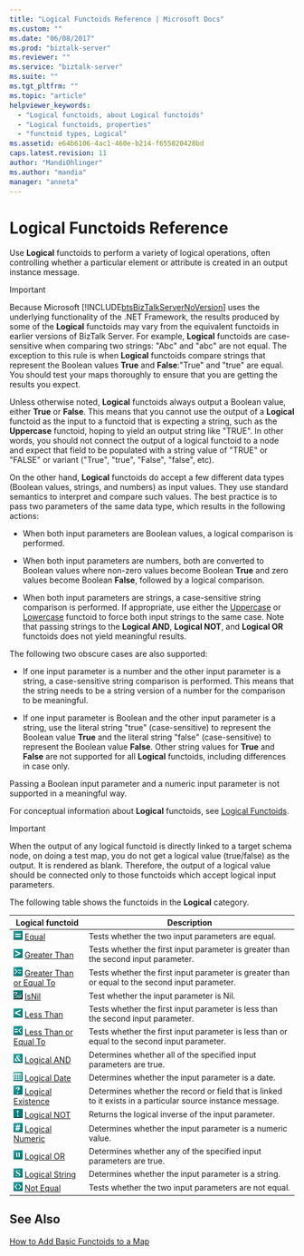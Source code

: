 ```yaml
---
title: "Logical Functoids Reference | Microsoft Docs"
ms.custom: ""
ms.date: "06/08/2017"
ms.prod: "biztalk-server"
ms.reviewer: ""
ms.service: "biztalk-server"
ms.suite: ""
ms.tgt_pltfrm: ""
ms.topic: "article"
helpviewer_keywords: 
  - "Logical functoids, about Logical functoids"
  - "Logical functoids, properties"
  - "functoid types, Logical"
ms.assetid: e64b6106-4ac1-460e-b214-f655820428bd
caps.latest.revision: 11
author: "MandiOhlinger"
ms.author: "mandia"
manager: "anneta"
---
```

# Logical Functoids Reference
Use **Logical** functoids to perform a variety of logical operations, often controlling whether a particular element or attribute is created in an output instance message.  
  
> [!IMPORTANT]
>  Because Microsoft [!INCLUDE[btsBizTalkServerNoVersion](../includes/btsbiztalkservernoversion-md.md)] uses the underlying functionality of the .NET Framework, the results produced by some of the **Logical** functoids may vary from the equivalent functoids in earlier versions of BizTalk Server. For example, **Logical** functoids are case-sensitive when comparing two strings: "Abc" and "abc" are not equal. The exception to this rule is when **Logical** functoids compare strings that represent the Boolean values **True** and **False**:"True" and "true" are equal. You should test your maps thoroughly to ensure that you are getting the results you expect.  
  
 Unless otherwise noted, **Logical** functoids always output a Boolean value, either **True** or **False**. This means that you cannot use the output of a **Logical** functoid as the input to a functoid that is expecting a string, such as the **Uppercase** functoid, hoping to yield an output string like "TRUE". In other words, you should not connect the output of a logical functoid to a node and expect that field to be populated with a string value of "TRUE" or "FALSE" or variant ("True", "true", "False", "false", etc).  
  
 On the other hand, **Logical** functoids do accept a few different data types (Boolean values, strings, and numbers) as input values. They use standard semantics to interpret and compare such values. The best practice is to pass two parameters of the same data type, which results in the following actions:  
  
-   When both input parameters are Boolean values, a logical comparison is performed.  
  
-   When both input parameters are numbers, both are converted to Boolean values where non-zero values become Boolean **True** and zero values become Boolean **False**, followed by a logical comparison.  
  
-   When both input parameters are strings, a case-sensitive string comparison is performed. If appropriate, use either the [Uppercase](../core/uppercase-functoid.md) or [Lowercase](../core/lowercase-functoid.md) functoid to force both input strings to the same case. Note that passing strings to the **Logical AND**, **Logical NOT**, and **Logical OR** functoids does not yield meaningful results.  
  
 The following two obscure cases are also supported:  
  
-   If one input parameter is a number and the other input parameter is a string, a case-sensitive string comparison is performed. This means that the string needs to be a string version of a number for the comparison to be meaningful.  
  
-   If one input parameter is Boolean and the other input parameter is a string, use the literal string "true" (case-sensitive) to represent the Boolean value **True** and the literal string "false" (case-sensitive) to represent the Boolean value **False**. Other string values for **True** and **False** are not supported for all **Logical** functoids, including differences in case only.  
  
 Passing a Boolean input parameter and a numeric input parameter is not supported in a meaningful way.  
  
 For conceptual information about **Logical** functoids, see [Logical Functoids](../core/logical-functoids.md).  
  
> [!IMPORTANT]
>  When the output of any logical functoid is directly linked to a target schema node, on doing a test map, you do not get a logical value (true/false) as the output. It is rendered as blank. Therefore, the output of a logical value should be connected only to those functoids which accept logical input parameters.  
  
 The following table shows the functoids in the **Logical** category.  
  
|Logical functoid|Description|  
|----------------------|-----------------|  
|![](../core/media/logicaleq.gif "logicaleq") [Equal](../core/equal-functoid.md)|Tests whether the two input parameters are equal.|  
|![](../core/media/logicalgt.gif "logicalgt") [Greater Than](../core/greater-than-functoid.md)|Tests whether the first input parameter is greater than the second input parameter.|  
|![](../core/media/logicalgte.gif "logicalgte") [Greater Than or Equal To](../core/greater-than-or-equal-to-functoid.md)|Tests whether the first input parameter is greater than or equal to the second input parameter.|  
|![Logical IsNil functoid](../core/media/logical-isnil-functoid.gif "logical_isnil_functoid") [IsNil](../core/isnil-functoid.md)|Test whether the input parameter is Nil.|  
|![](../core/media/logicallessthan.gif "logicallessthan") [Less Than](../core/less-than-functoid.md)|Tests whether the first input parameter is less than the second input parameter.|  
|![](../core/media/logicallte.gif "logicallte") [Less Than or Equal To](../core/less-than-or-equal-to-functoid.md)|Tests whether the first input parameter is less than or equal to the second input parameter.|  
|![](../core/media/logicaland.gif "logicaland") [Logical AND](../core/logical-and-functoid.md)|Determines whether all of the specified input parameters are true.|  
|![](../core/media/logicalisdate.gif "logicalisdate") [Logical Date](../core/logical-date-functoid.md)|Determines whether the input parameter is a date.|  
|![](../core/media/logicalexistence.gif "logicalexistence") [Logical Existence](../core/logical-existence-functoid.md)|Determines whether the record or field that is linked to it exists in a particular source instance message.|  
|![Logical NOT functoid](../core/media/logical-not-functoid.gif "logical_not_functoid") [Logical NOT](../core/logical-not-functoid.md)|Returns the logical inverse of the input parameter.|  
|![](../core/media/logicalisnumeric.gif "logicalisnumeric") [Logical Numeric](../core/logical-numeric-functoid.md)|Determines whether the input parameter is a numeric value.|  
|![](../core/media/logicalor.gif "logicalor") [Logical OR](../core/logical-or-functoid.md)|Determines whether any of the specified input parameters are true.|  
|![](../core/media/logicalisstring.gif "logicalisstring") [Logical String](../core/logical-string-functoid.md)|Determines whether the input parameter is a string.|  
|![](../core/media/logicalnotequal.gif "logicalnotequal") [Not Equal](../core/not-equal-functoid.md)|Tests whether the two input parameters are not equal.|  
  
## See Also  
 [How to Add Basic Functoids to a Map](../core/how-to-add-basic-functoids-to-a-map.md)